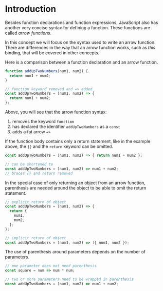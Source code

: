 # Introduction

Besides function declarations and function expressions, JavaScript also has another very concise syntax for defining a function.
These functions are called _arrow functions_.

In this concept we will focus on the syntax used to write an arrow function.
There are differences in the way that an arrow function works, such as _this_ binding, that will be covered in other concepts.

Here is a comparison between a function declaration and an arrow function.

```javascript
function addUpTwoNumbers(num1, num2) {
  return num1 + num2;
}

// function keyword removed and => added
const addUpTwoNumbers = (num1, num2) => {
  return num1 + num2;
};
```

Above, you will see that the arrow function syntax:

1. removes the keyword `function`
2. has declared the identifier `addUpTwoNumbers` as a `const`
3. adds a fat arrow `=>`

If the function body contains only a return statement, like in the example above, the `{}` and the `return` keyword can be omitted.

<!-- prettier-ignore-start -->
```javascript
const addUpTwoNumbers = (num1, num2) => { return num1 + num2 };

// can be shortened to
const addUpTwoNumbers = (num1, num2) => num1 + num2;
// braces {} and return removed
```
<!-- prettier-ignore-end -->

In the special case of only returning an object from an arrow function, parenthesis are needed around the object to be able to omit the return statement.

```javascript
// explicit return of object
const addUpTwoNumbers = (num1, num2) => {
  return {
    num1,
    num2,
  };
};

// implicit return of object
const addUpTwoNumbers = (num1, num2) => ({ num1, num2 });
```

The use of parenthesis around parameters depends on the number of parameters.

<!-- prettier-ignore-start -->
```javascript
// one parameter does not need parenthesis
const square = num => num * num;

// two or more parameters need to be wrapped in parenthesis
const addUpTwoNumbers = (num1, num2) => num1 + num2;
```
<!-- prettier-ignore-end -->
